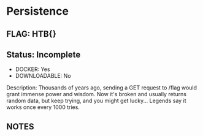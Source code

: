 # Persistence

## FLAG: HTB{}

## Status: Incomplete

+ DOCKER: Yes
+ DOWNLOADABLE: No

Description: Thousands of years ago, sending a GET request to /flag would grant immense power and wisdom. Now it's broken and usually returns random data, but keep trying, and you might get lucky... Legends say it works once every 1000 tries.

## NOTES
